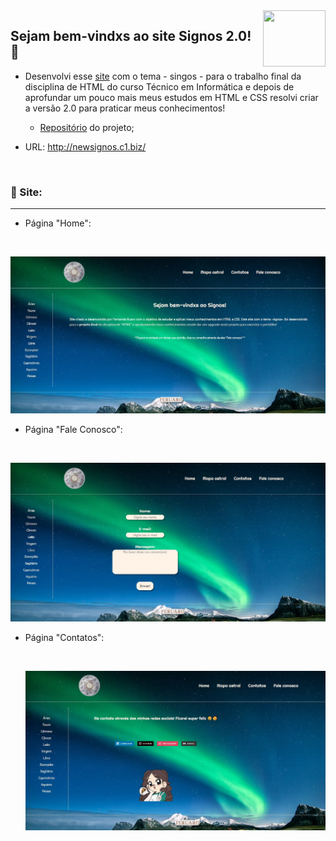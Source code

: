 <img align="right" height="90" width="100" src="https://cdn.jsdelivr.net/gh/devicons/devicon/icons/html5/html5-original.svg" />

## Sejam bem-vindxs ao site Signos 2.0! 🚀

* Desenvolvi esse [site](http://www.signosoficial.c1.biz/) com o tema - singos - para o trabalho final da disciplina de HTML do curso Técnico em Informática e depois de aprofundar um pouco mais meus estudos em HTML e CSS resolvi criar a versão 2.0 para praticar meus conhecimentos! 

  * [Repositório](https://github.com/Feruaro/site-disciplina-html) do projeto;

* URL: http://newsignos.c1.biz/

  ​

### 🌟 Site:

--------

* Página "Home":

  ​

<img src="https://github.com/Feruaro/Site-Signos-Upgrade/blob/main/img-readme/1.jpg">

* Página "Fale Conosco":

  ​

<img src="https://github.com/Feruaro/Site-Signos-Upgrade/blob/main/img-readme/2.jpg">

* Página "Contatos":

  ​

  <img src="https://github.com/Feruaro/Site-Signos-Upgrade/blob/main/img-readme/3.jpg">